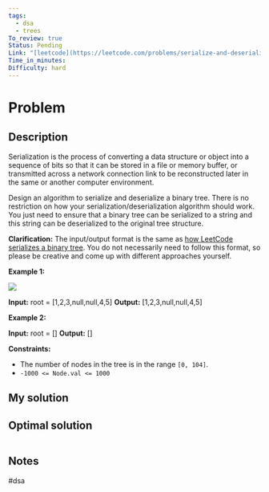 ```yaml
---
tags:
  - dsa
  - trees
To_review: true
Status: Pending
Link: "[leetcode](https://leetcode.com/problems/serialize-and-deserialize-binary-tree/description/)"
Time_in_minutes: 
Difficulty: hard
---
```

# Problem
## Description
Serialization is the process of converting a data structure or object into a sequence of bits so that it can be stored in a file or memory buffer, or transmitted across a network connection link to be reconstructed later in the same or another computer environment.

Design an algorithm to serialize and deserialize a binary tree. There is no restriction on how your serialization/deserialization algorithm should work. You just need to ensure that a binary tree can be serialized to a string and this string can be deserialized to the original tree structure.

**Clarification:** The input/output format is the same as [how LeetCode serializes a binary tree](https://support.leetcode.com/hc/en-us/articles/360011883654-What-does-1-null-2-3-mean-in-binary-tree-representation-). You do not necessarily need to follow this format, so please be creative and come up with different approaches yourself.

**Example 1:**

![](https://assets.leetcode.com/uploads/2020/09/15/serdeser.jpg)

**Input:** root = [1,2,3,null,null,4,5]
**Output:** [1,2,3,null,null,4,5]

**Example 2:**

**Input:** root = []
**Output:** []

**Constraints:**

- The number of nodes in the tree is in the range `[0, 104]`.
- `-1000 <= Node.val <= 1000`
## My solution

## Optimal solution
```cpp

```
## Notes
#dsa

